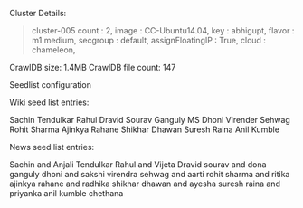 Cluster Details: 
> cluster-005
    count                         : 2,
    image                         : CC-Ubuntu14.04,
    key                           : abhigupt,
    flavor                        : m1.medium,
    secgroup                      : default,
    assignFloatingIP              : True,
    cloud                         : chameleon,

CrawlDB size: 1.4MB
CrawlDB file count: 147

Seedlist configuration

Wiki seed list entries:

Sachin Tendulkar
Rahul Dravid
Sourav Ganguly
MS Dhoni
Virender Sehwag
Rohit Sharma
Ajinkya Rahane
Shikhar Dhawan
Suresh Raina
Anil Kumble

News seed list entries:

Sachin and Anjali Tendulkar
Rahul and Vijeta Dravid
sourav and dona ganguly
dhoni and sakshi
virendra sehwag and aarti
rohit sharma and ritika
ajinkya rahane and radhika
shikhar dhawan and ayesha
suresh raina and priyanka
anil kumble chethana




